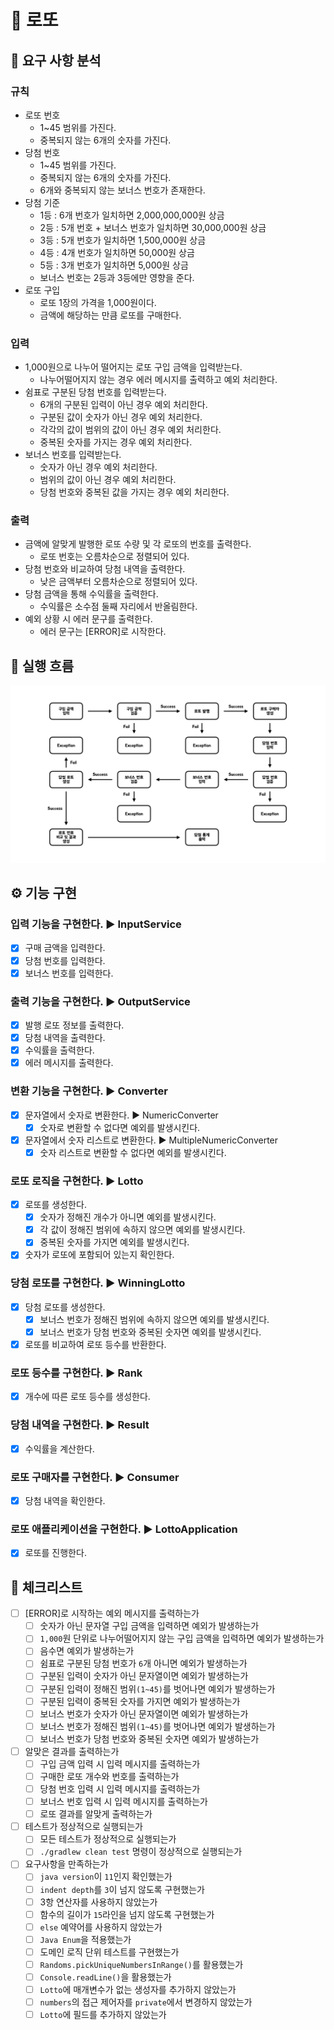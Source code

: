 # 🎱 로또

## 📝 요구 사항 분석

### 규칙

- 로또 번호
    - 1~45 범위를 가진다.
    - 중복되지 않는 6개의 숫자를 가진다.
- 당첨 번호
    - 1~45 범위를 가진다.
    - 중복되지 않는 6개의 숫자를 가진다.
    - 6개와 중복되지 않는 보너스 번호가 존재한다.
- 당첨 기준
    - 1등 : 6개 번호가 일치하면 2,000,000,000원 상금
    - 2등 : 5개 번호 + 보너스 번호가 일치하면 30,000,000원 상금
    - 3등 : 5개 번호가 일치하면 1,500,000원 상금
    - 4등 : 4개 번호가 일치하면 50,000원 상금
    - 5등 : 3개 번호가 일치하면 5,000원 상금
    - 보너스 번호는 2등과 3등에만 영향을 준다.
- 로또 구입
    - 로또 1장의 가격을 1,000원이다.
    - 금액에 해당하는 만큼 로또를 구매한다.

### 입력

- 1,000원으로 나누어 떨어지는 로또 구입 금액을 입력받는다.
    - 나누어떨어지지 않는 경우 에러 메시지를 출력하고 예외 처리한다.
- 쉼표로 구분된 당첨 번호를 입력받는다.
    - 6개의 구분된 입력이 아닌 경우 예외 처리한다.
    - 구분된 값이 숫자가 아닌 경우 예외 처리한다.
    - 각각의 값이 범위의 값이 아닌 경우 예외 처리한다.
    - 중복된 숫자를 가지는 경우 예외 처리한다.
- 보너스 번호를 입력받는다.
    - 숫자가 아닌 경우 예외 처리한다.
    - 범위의 값이 아닌 경우 예외 처리한다.
    - 당첨 번호와 중복된 값을 가지는 경우 예외 처리한다.

### 출력

- 금액에 알맞게 발행한 로또 수량 및 각 로또의 번호를 출력한다.
    - 로또 번호는 오름차순으로 정렬되어 있다.
- 당첨 번호와 비교하여 당첨 내역을 출력한다.
    - 낮은 금액부터 오름차순으로 정렬되어 있다.
- 당첨 금액을 통해 수익률을 출력한다.
    - 수익률은 소수점 둘째 자리에서 반올림한다.
- 예외 상황 시 에러 문구를 출력한다.
    - 에러 문구는 [ERROR]로 시작한다.

## 🌊 실행 흐름

![flow](./flow.jpeg)

## ⚙️ 기능 구현

### 입력 기능을 구현한다. ▶️️ InputService

- [x] 구매 금액을 입력한다.
- [x] 당첨 번호를 입력한다.
- [x] 보너스 번호를 입력한다.

### 출력 기능을 구현한다. ▶️ OutputService

- [x] 발행 로또 정보를 출력한다.
- [x] 당첨 내역을 출력한다.
- [x] 수익률을 출력한다.
- [x] 에러 메시지를 출력한다.

### 변환 기능을 구현한다. ▶️ Converter

- [x] 문자열에서 숫자로 변환한다. ▶️ NumericConverter
    - [x] 숫자로 변환할 수 없다면 예외를 발생시킨다.
- [x] 문자열에서 숫자 리스트로 변환한다. ▶️ MultipleNumericConverter
    - [x] 숫자 리스트로 변환할 수 없다면 예외를 발생시킨다.

### 로또 로직을 구현한다. ▶️ Lotto

- [x] 로또를 생성한다.
    - [x] 숫자가 정해진 개수가 아니면 예외를 발생시킨다.
    - [x] 각 값이 정해진 범위에 속하지 않으면 예외를 발생시킨다.
    - [x] 중복된 숫자를 가지면 예외를 발생시킨다.
- [x] 숫자가 로또에 포함되어 있는지 확인한다.

### 당첨 로또를 구현한다. ▶️ WinningLotto

- [x] 당첨 로또를 생성한다.
    - [x] 보너스 번호가 정해진 범위에 속하지 않으면 예외를 발생시킨다.
    - [x] 보너스 번호가 당첨 번호와 중복된 숫자면 예외를 발생시킨다.
- [x] 로또를 비교하여 로또 등수를 반환한다.

### 로또 등수를 구현한다. ▶️ Rank

- [x] 개수에 따른 로또 등수를 생성한다.

### 당첨 내역을 구현한다. ▶️ Result

- [x] 수익률을 계산한다.

### 로또 구매자를 구현한다. ▶️ Consumer

- [x] 당첨 내역을 확인한다.

### 로또 애플리케이션을 구현한다. ▶️ LottoApplication

- [x] 로또를 진행한다.

## 🔎 체크리스트

- [ ] [ERROR]로 시작하는 예외 메시지를 출력하는가
    - [ ] 숫자가 아닌 문자열 구입 금액을 입력하면 예외가 발생하는가
    - [ ] `1,000`원 단위로 나누어떨어지지 않는 구입 금액을 입력하면 예외가 발생하는가
    - [ ] 음수면 예외가 발생하는가
    - [ ] 쉼표로 구분된 당첨 번호가 `6`개 아니면 예외가 발생하는가
    - [ ] 구분된 입력이 숫자가 아닌 문자열이면 예외가 발생하는가
    - [ ] 구분된 입력이 정해진 범위`(1~45)`를 벗어나면 예외가 발생하는가
    - [ ] 구분된 입력이 중복된 숫자를 가지면 예외가 발생하는가
    - [ ] 보너스 번호가 숫자가 아닌 문자열이면 예외가 발생하는가
    - [ ] 보너스 번호가 정해진 범위`(1~45)`를 벗어나면 예외가 발생하는가
    - [ ] 보너스 번호가 당첨 번호와 중복된 숫자면 예외가 발생하는가
- [ ] 알맞은 결과를 출력하는가
    - [ ] 구입 금액 입력 시 입력 메시지를 출력하는가
    - [ ] 구매한 로또 개수와 번호를 출력하는가
    - [ ] 당첨 번호 입력 시 입력 메시지를 출력하는가
    - [ ] 보너스 번호 입력 시 입력 메시지를 출력하는가
    - [ ] 로또 결과를 알맞게 출력하는가
- [ ] 테스트가 정상적으로 실행되는가
    - [ ] 모든 테스트가 정상적으로 실행되는가
    - [ ] `./gradlew clean test` 명령이 정상적으로 실행되는가
- [ ] 요구사항을 만족하는가
    - [ ] `java version`이 `11`인지 확인했는가
    - [ ] `indent depth`를 `3`이 넘지 않도록 구현했는가
    - [ ] 3항 연산자를 사용하지 않았는가
    - [ ] 함수의 길이가 `15`라인을 넘지 않도록 구현했는가
    - [ ] `else` 예약어를 사용하지 않았는가
    - [ ] `Java Enum`을 적용했는가
    - [ ] 도메인 로직 단위 테스트를 구현했는가
    - [ ] `Randoms.pickUniqueNumbersInRange()`를 활용했는가
    - [ ] `Console.readLine()`을 활용했는가
    - [ ] `Lotto`에 매개변수가 없는 생성자를 추가하지 않았는가
    - [ ] `numbers`의 접근 제어자를 `private`에서 변경하지 않았는가
    - [ ] `Lotto`에 필드를 추가하지 않았는가